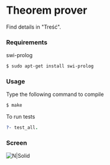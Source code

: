 # Theorem prover
Find details in "Treść".

### Requirements
swi-prolog
```sh
$ sudo apt-get install swi-prolog
```

### Usage
Type the following command to compile
```sh
$ make
```

To run tests
```prolog
?- test_all.
```

### Screen

![N|Solid](http://oi67.tinypic.com/2s8l4z7.jpg)
